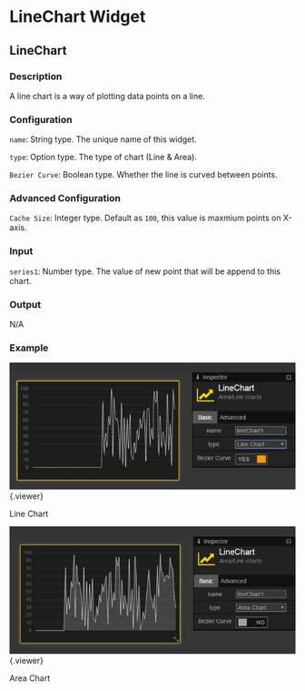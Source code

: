LineChart Widget
======
## LineChart

### Description

A line chart is a way of plotting data points on a line.

### Configuration

`name`: String type. The unique name of this widget.

`type`: Option type. The type of chart (Line & Area).

`Bezier Curve`: Boolean type. Whether the line is curved between points.

### Advanced Configuration

`Cache Size`: Integer type. Default as `100`, this value is maxmium points on X-axis.

### Input

`series1`: Number type. The value of new point that will be append to this chart.

### Output

N/A

### Example

![](./doc/pic/refer/linechart.png){.viewer}

Line Chart

![](./doc/pic/refer/areachart.png){.viewer}

Area Chart
